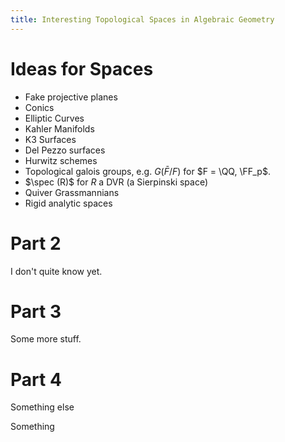 ```yaml
---
title: Interesting Topological Spaces in Algebraic Geometry
---
```


# Ideas for Spaces

- Fake projective planes 
- Conics
- Elliptic Curves
- Kahler Manifolds
- K3 Surfaces
- Del Pezzo surfaces
- Hurwitz schemes
- Topological galois groups, e.g. $G(\bar F /F )$ for $F = \QQ, \FF_p$.
- $\spec (R)$ for $R$ a DVR (a Sierpinski space)
- Quiver Grassmannians
- Rigid analytic spaces


# Part 2

I don't quite know yet.


# Part 3

Some more stuff.

# Part 4

Something else

Something

